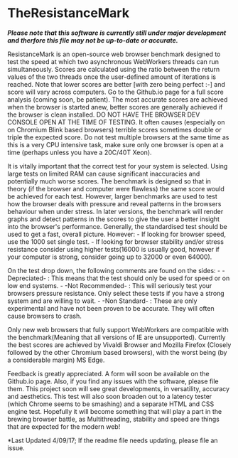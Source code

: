 # TheResistanceMark
***Please note that this software is currently still under major development and therfore this file may not be up-to-date or accurate.***

ResistanceMark is an open-source web browser benchmark designed to test the speed at which two asynchronous WebWorkers threads can run simultaneously.
Scores are calculated using the ratio between the return values of the two threads once the user-defined amount of iterations is reached.
Note that lower scores are better [with zero being perfect :-] and score will vary across computers. Go to the Github.io page for a full score analysis (coming soon, be patient). 
The most accurate scores are achieved when the browser is started anew, better scores are generally achieved if the browser is clean installed.
DO NOT HAVE THE BROWSER DEV CONSOLE OPEN AT THE TIME OF TESTING. It often causes (especially on on Chromium Blink based browsers) terrible scores sometimes double or triple the expected score.
Do not test multiple browsers at the same time as this is a very CPU intensive task, make sure only one browser is open at a time (perhaps unless you have a 20C/40T Xeon).


It is vitally important that the correct test for your system is selected.
Using large tests on limited RAM can cause significant inaccuracies and potentially much worse scores.
The benchmark is designed so that in theory (if the browser and computer were flawless) the same score would be achieved for each test.
However, larger benchmarks are used to test how the browser deals with pressure and reveal patterns in the browsers behaviour when under stress.
In later versions, the benchmark will render graphs and detect patterns in the scores to give the user a better insight into the browser's performance.
Generally, the standardised test should be used to get a fast, overall picture. However:
	- If looking for browser speed, use the 1000 set single test.
	- If looking for browser stability and/or stress resistance consider using higher tests(16000 is usually good, however if your computer is strong, consider going up to 32000 or even 64000).

On the test drop down, the following comments are found on the sides:
	- -Depreciated- : This means that the test should only be used for speed or on low end systems.
	- -Not Recommended- : This will seriously test your browsers pressure resistance. Only select these tests if you have a strong system and are willing to wait.
	- -Non Standard- : These are only experimental and have not been proven to be accurate. They will often cause browsers to crash.


Only new web browsers that fully support WebWorkers are compatible with the benchmark(Meaning that all versions of IE are unsupported).
Currently the best scores are achieved by Vivaldi Browser and Mozilla Firefox (Closely followed by the other Chromium based browsers), with the worst being (by a considerable margin) MS Edge.

Feedback is greatly appreciated. A form will soon be available on the Github.io page.
Also, if you find any issues with the software, please file them.
This project soon will see great developments, in versatility, accuracy and aesthetics.
This test will also soon broaden out to a latency tester (which Chrome seems to be smashing) and a separate HTML and CSS engine test.
Hopefully it will become something that will play a part in the brewing browser battle, as Multithreading, stability and speed are things that are expected for the modern web!

*Last Updated 4/09/17;
If the readme file needs updating, please file an issue.

